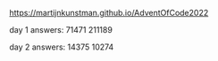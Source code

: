 https://martijnkunstman.github.io/AdventOfCode2022

day 1 answers:
71471
211189

day 2 answers:
14375
10274
